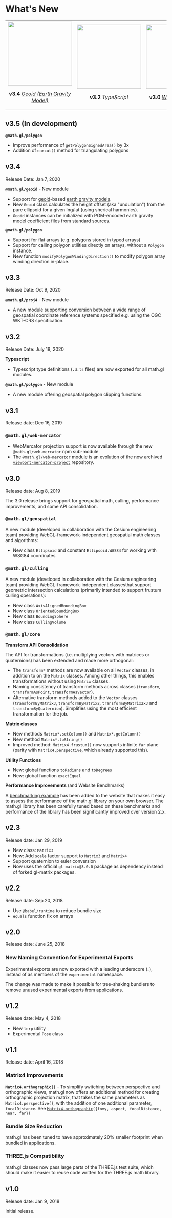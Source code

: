 # What's New

<table style="border: 0;" align="center">
  <tbody>
    <tr>
      <td>
        <center>
          <img style="height:200px" src="https://raw.github.com/uber-web/math.gl/master/modules/geoid/docs/images/Earth_Gravitational_Model_1996.png" />
          <p><b>v3.4</b> <i><a target="_blank" href="https://math.gl/modules/geoid/docs">Geoid (Earth Gravity Model)</a></i></p>
        </center>
      </td>
      <td>
        <center>
          <img style="height:200px" src="https://raw.github.com/uber-web/math.gl/master/docs/images/ts-logo-256.png" />
          <p><b>v3.2</b> <i>TypeScript</i></p>
        </center>
      </td>
      <td>
        <center>
          <img style="height:200px; max-width:200px;" src="https://raw.github.com/uber-web/math.gl/master/modules/geospatial/docs/images/WGS84_mean_Earth_radius.svg" />
          <p><b>v3.0</b> <i><a target="_blank" href="https://math.gl/modules/geospatial/docs">WGS84 & Ellipsoid</a></i></p>
        </center>
      </td>
    </tr>
  </tbody>
</table>

## v3.5 (In development)

**`@math.gl/polygon`**

- Improve performance of `getPolygonSignedArea()` by 3x
- Addition of `earcut()` method for triangulating polygons

## v3.4

Release Date: Jan 7, 2020

**`@math.gl/geoid`** - New module

- Support for [geoid](https://en.wikipedia.org/wiki/Geoid)-based [earth gravity models](https://en.wikipedia.org/wiki/Earth_Gravitational_Model).
- New `Geoid` class calculates the height offset (aka "undulation") from the pure ellipsoid for a given lng/lat (using sherical harmonics).
- `Geoid` instances can be initialized with PGM-encoded earth gravity model coefficient files from standard sources.

**`@math.gl/polygon`**

- Support for flat arrays (e.g. polygons stored in typed arrays)
- Support for calling polygon utilities directly on arrays, without a `Polygon` instance.
- New function `modifyPolygonWindingDirection()` to modify polygon array winding direction in-place.

## v3.3

Release Date: Oct 9, 2020

**`@math.gl/proj4`** - New module

- A new module supporting conversion between a wide range of geospatial coordinate reference systems specified e.g. using the OGC WKT-CRS specification.

## v3.2

Release Date: July 18, 2020

**Typescript**

- Typescript type definitions (`.d.ts` files) are now exported for all math.gl modules.

**`@math.gl/polygon`** - New module

- A new module offering geospatial polygon clipping functions.

## v3.1

Release date: Dec 16, 2019

### `@math.gl/web-mercator`

- WebMercator projection support is now available through the new `@math.gl/web-mercator` npm sub-module.
- The `@math.gl/web-mercator` module is an evolution of the now archived [`viewport-mercator-project`](https://github.com/uber-archive/viewport-mercator-project) repository.

## v3.0

Release date: Aug 8, 2019

The 3.0 release brings support for geospatial math, culling, performance improvements, and some API consolidation.

### `@math.gl/geospatial`

A new module (developed in collaboration with the Cesium engineering team) providing WebGL-framework-independent geospatial math classes and algorithms:

- New class `Ellipsoid` and constant `Ellipsoid.WGS84` for working with WSG84 coordinates

### `@math.gl/culling`

A new module (developed in collaboration with the Cesium engineering team) providing WebGL-framework-independent classesthat support geometric intersection calculations (primarily intended to support frustum culling operations):

- New class `AxisAlignedBoundingBox`
- New class `OrientedBoundingBox`
- New class `BoundingSphere`
- New class `CullingVolume`

### `@math.gl/core`

**Transform API Consolidation**

The API for transformations (i.e. multiplying vectors with matrices or quaternions) has been extended and made more orthogonal:

- The `transform*` methods are now available on all `Vector` classes, in addition to on the `Matrix` classes. Among other things, this enables transformations without using `Matrix` classes.
- Naming consistency of transform methods across classes (`transform`, `transformAsPoint`, `transformAsVector`).
- Alternative transform methods added to the `Vector` classes (`transformByMatrix3`, `transformByMatrix2`, `transformByMatrix2x3` and `transformByQuaternion`). Simplifies using the most efficient transformation for the job.

**Matrix classes**

- New methods `Matrix*.setColumn()` and `Matrix*.getColumn()`
- New method `Matrix*.toString()`
- Improved method: `Matrix4.frustum()` now supports infinite `far` plane (parity with `Matrix4.perspective`, which already supported this).

**Utility Functions**

- New: global functions `toRadians` and `toDegrees`
- New: global function `exactEqual`

**Performance Improvements** (and Website Benchmarks)

A [benchmarking example](https://math.gl/examples/benchmarks) has been added to the website that makes it easy to assess the performance of the math.gl library on your own browser. The math.gl library has been carefully tuned based on these benchmarks and performance of the library has been significantly improved over version 2.x.

## v2.3

Release date: Jan 29, 2019

- New class: `Matrix3`
- New: Add `scale` factor support to `Matrix3` and `Matrix4`
- Support quaternion to euler conversion
- Now uses the official `gl-matrix@3.0.0` package as dependency instead of forked gl-matrix packages.

## v2.2

Release date: Sep 20, 2018

- Use `@babel/runtime` to reduce bundle size
- `equals` function fix on arrays

## v2.0

Release date: June 25, 2018

### New Naming Convention for Experimental Exports

Experimental exports are now exported with a leading underscore (\_), instead of as members of the `experimental` namespace.

The change was made to make it possible for tree-shaking bundlers to remove unused experimental exports from applications.

## v1.2

Release date: May 4, 2018

- New `lerp` utility
- Experimental `Pose` class

## v1.1

Release date: April 16, 2018

### Matrix4 Improvements

**`Matrix4.orthographic()`** - To simplify switching between perspective and orthographic views, math.gl now offers an additional method for creating orthographic projection matrix, that takes the same parameters as `Matrix4.perspective()`, with the addition of one additional parameter, `focalDistance`. See [`Matrix4.orthographic`](docs/api-reference/matrix4)`({fovy, aspect, focalDistance, near, far})`

### Bundle Size Reduction

math.gl has been tuned to have approximately 20% smaller footprint when bundled in applications.

### THREE.js Compatibility

math.gl classes now pass large parts of the THREE.js test suite, which should make it easier to reuse code written for the THREE.js math library.

## v1.0

Release date: Jan 9, 2018

Initial release.
